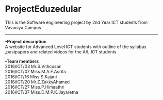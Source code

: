 # ProjectEduzedular
This is the Software engineering project by 2nd Year ICT students from Vavuniya Campus
<hr>

<b>-Project description</b><br>
A website for Advanced Level ICT students with outline of the syllabus ,pastpapers and related videos for the A/L ICT students

<b>-Team members</b><br>
 2016/ICT/03 Mr.S.Vithoosan <br>
 2016/ICT/07 Miss.M.A.F.Asrifa <br>
 2016/ICT/16 Miss.S.Kajani <br>
 2016/ICT/20 Mr.Z.ZakkyAhamed <br>
 2016/ICT/27 Miss.P.Himaathri <br>
 2016/ICT/37 Miss.D.M.P.K.Jayaretna<br>
